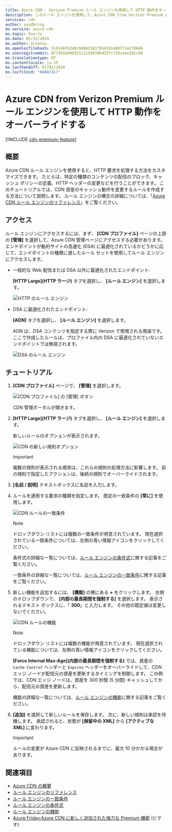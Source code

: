 ```yaml
---
title: Azure CDN - Verizon Premium ルール エンジンを使用して HTTP 動作をオーバーライドする
description: このルール エンジンを使用して、Azure CDN from Verizon Premium による HTTP 要求の処理方法をカスタマイズできます (特定の種類のコンテンツの配信のブロック、キャッシュ ポリシーの定義、HTTP ヘッダーの変更など)。
services: cdn
author: asudbring
ms.service: azure-cdn
ms.topic: how-to
ms.date: 05/31/2019
ms.author: allensu
ms.openlocfilehash: 3c61407b2a0c9d0423d1f856101400771e27d846
ms.sourcegitcommit: 877491bd46921c11dd478bd25fc718ceee2dcc08
ms.translationtype: HT
ms.contentlocale: ja-JP
ms.lasthandoff: 07/02/2020
ms.locfileid: "84887417"
---
```

# <a name="override-http-behavior-using-the-azure-cdn-from-verizon-premium-rules-engine"></a>Azure CDN from Verizon Premium ルール エンジンを使用して HTTP 動作をオーバーライドする

[!INCLUDE [cdn-premium-feature](../../includes/cdn-premium-feature.md)]

## <a name="overview"></a>概要

Azure CDN ルール エンジンを使用すると、HTTP 要求を処理する方法をカスタマイズできます。 たとえば、特定の種類のコンテンツの配信のブロック、キャッシュ ポリシーの定義、HTTP ヘッダーの変更などを行うことができます。 このチュートリアルでは、CDN 資産のキャッシュ動作を変更するルールを作成する方法について説明します。 ルール エンジンの構文の詳細については、「[Azure CDN ルール エンジンのリファレンス](cdn-verizon-premium-rules-engine-reference.md)」をご覧ください。

## <a name="access"></a>アクセス

ルール エンジンにアクセスするには、まず、 **[CDN プロファイル]** ページの上部の **[管理]** を選択して、Azure CDN 管理ページにアクセスする必要があります。 エンドポイントが動的サイトの高速化 (DSA) に最適化されているかどうかに応じて、エンドポイントの種類に適したルール セットを使用してルール エンジンにアクセスします。

- 一般的な Web 配信または DSA 以外に最適化されたエンドポイント:
    
    **[HTTP Large]\(HTTP ラージ\)** タブを選択し、 **[ルール エンジン]** を選択します。

    ![HTTP のルール エンジン](./media/cdn-rules-engine/cdn-http-rules-engine.png)

- DSA に最適化されたエンドポイント:
    
    **[ADN]** タブを選択し、 **[ルール エンジン]** を選択します。
    
    ADN は、DSA コンテンツを指定する際に Verizon で使用される用語です。 ここで作成したルールは、プロファイル内の DSA に最適化されていないエンドポイントでは無視されます。

    ![DSA のルール エンジン](./media/cdn-rules-engine/cdn-dsa-rules-engine.png)

## <a name="tutorial"></a>チュートリアル

1. **[CDN プロファイル]** ページで、 **[管理]** を選択します。
   
    ![[CDN プロファイル] の [管理] ボタン](./media/cdn-rules-engine/cdn-manage-btn.png)
   
    CDN 管理ポータルが開きます。

2. **[HTTP Large]\(HTTP ラージ\)** タブを選択し、 **[ルール エンジン]** を選択します。
   
    新しいルールのオプションが表示されます。
   
    ![CDN の新しい規則オプション](./media/cdn-rules-engine/cdn-new-rule.png)
   
   > [!IMPORTANT]
   > 複数の規則が表示される順序は、これらの規則の処理方法に影響します。 前の規則で指定したアクションは、後続の規則でオーバーライドされます。
   >

3. **[名前 / 説明]** テキストボックスに名前を入力します。

4. ルールを適用する要求の種類を指定します。 既定の一致条件の **[常に]** を使用します。
   
   ![CDN ルールの一致条件](./media/cdn-rules-engine/cdn-request-type.png)
   
   > [!NOTE]
   > ドロップダウン リストには複数の一致条件が用意されています。 現在選択されている一致条件については、左側の青い情報アイコンをクリックしてください。
   >
   >  条件式の詳細な一覧については、[ルール エンジンの条件式](cdn-verizon-premium-rules-engine-reference-match-conditions.md)に関する記事をご覧ください。
   >  
   > 一致条件の詳細な一覧については、[ルール エンジンの一致条件](cdn-verizon-premium-rules-engine-reference-match-conditions.md)に関する記事をご覧ください。
   >
   >

5. 新しい機能を追加するには、 **[機能]** の横にある **+** をクリックします。  左側のドロップダウンで、 **[内部の最長期間を強制する]** を選択します。  表示されるテキスト ボックスに、「 **300**」と入力します。 その他の既定値は変更しないでください。
   
   ![CDN ルールの機能](./media/cdn-rules-engine/cdn-new-feature.png)
   
   > [!NOTE]
   > ドロップダウン リストには複数の機能が用意されています。 現在選択されている機能については、左側の青い情報アイコンをクリックしてください。
   >
   > **[Force Internal Max-Age]\(内部の最長期間を強制する\)** では、資産の `Cache-Control` ヘッダーと `Expires` ヘッダーをオーバーライドして、CDN エッジ ノードが配信元の資産を更新するタイミングを制御します。 この例では、CDN エッジ ノードは、資産を 300 秒間 (5 分間) キャッシュしてから、配信元の資産を更新します。
   >
   > 機能の詳細な一覧については、[ルール エンジンの機能](cdn-verizon-premium-rules-engine-reference-features.md)に関する記事をご覧ください。
   >
   >

6. **[追加]** を選択して新しいルールを保存します。  次に、新しい規則は承認を待機します。 承認されると、状態が **[保留中の XML]** から **[アクティブな XML]** に変わります。
   
   > [!IMPORTANT]
   > ルールの変更が Azure CDN に反映されるまでに、最大 10 分かかる場合があります。
   >
   >

## <a name="see-also"></a>関連項目

- [Azure CDN の概要](cdn-overview.md)
- [ルール エンジンのリファレンス](cdn-verizon-premium-rules-engine-reference.md)
- [ルール エンジンの一致条件](cdn-verizon-premium-rules-engine-reference-match-conditions.md)
- [ルール エンジンの条件式](cdn-verizon-premium-rules-engine-reference-conditional-expressions.md)
- [ルール エンジンの機能](cdn-verizon-premium-rules-engine-reference-features.md)
- [Azure Friday:Azure CDN に新しく追加された強力な Premium 機能](https://azure.microsoft.com/documentation/videos/azure-cdns-powerful-new-premium-features/) (ビデオ)
